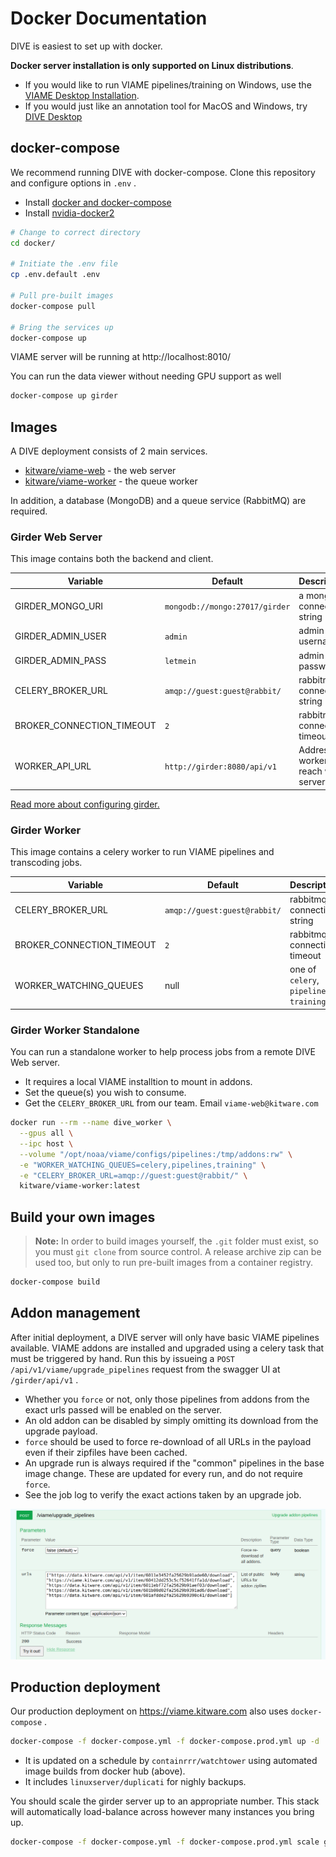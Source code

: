 # Docker Documentation

DIVE is easiest to set up with docker.

**Docker server installation is only supported on Linux distributions**.

* If you would like to run VIAME pipelines/training on Windows, use the [VIAME Desktop Installation](https://github.com/VIAME/VIAME#installations).
* If you would just like an annotation tool for MacOS and Windows, try [DIVE Desktop](https://kitware.github.io/dive/Dive-Desktop/)

## docker-compose

We recommend running DIVE with docker-compose. Clone this repository and configure options in `.env` .

* Install [docker and docker-compose](https://docs.docker.com/engine/install)
* Install [nvidia-docker2](https://docs.nvidia.com/datacenter/cloud-native/container-toolkit/install-guide.html#docker)

``` bash
# Change to correct directory
cd docker/

# Initiate the .env file
cp .env.default .env

# Pull pre-built images
docker-compose pull

# Bring the services up
docker-compose up
```

VIAME server will be running at http://localhost:8010/

You can run the data viewer without needing GPU support as well

``` bash
docker-compose up girder
```

## Images

A DIVE deployment consists of 2 main services.

* [kitware/viame-web](https://hub.docker.com/r/kitware/viame-web) - the web server
* [kitware/viame-worker](https://hub.docker.com/r/kitware/viame-worker) - the queue worker

In addition, a database (MongoDB) and a queue service (RabbitMQ) are required.

### Girder Web Server

This image contains both the backend and client.

| Variable | Default | Description |
|----------|---------|-------------|
| GIRDER_MONGO_URI | `mongodb://mongo:27017/girder` | a mongodb connection string |
| GIRDER_ADMIN_USER | `admin` | admin username |
| GIRDER_ADMIN_PASS | `letmein` | admin password |
| CELERY_BROKER_URL | `amqp://guest:guest@rabbit/` | rabbitmq connection string |
| BROKER_CONNECTION_TIMEOUT | `2` | rabbitmq connection timeout |
| WORKER_API_URL | `http://girder:8080/api/v1` | Address for workers to reach web server |

[Read more about configuring girder.](https://girder.readthedocs.io/en/latest/)

### Girder Worker

This image contains a celery worker to run VIAME pipelines and transcoding jobs.

| Variable | Default | Description |
|----------|---------|-------------|
| CELERY_BROKER_URL | `amqp://guest:guest@rabbit/` | rabbitmq connection string |
| BROKER_CONNECTION_TIMEOUT | `2` | rabbitmq connection timeout |
| WORKER_WATCHING_QUEUES | null | one of `celery`, `pipelines`, `training` |

### Girder Worker Standalone

You can run a standalone worker to help process jobs from a remote DIVE Web server.

* It requires a local VIAME installtion to mount in addons.
* Set the queue(s) you wish to consume.
* Get the `CELERY_BROKER_URL` from our team.  Email `viame-web@kitware.com`

``` bash
docker run --rm --name dive_worker \
  --gpus all \
  --ipc host \
  --volume "/opt/noaa/viame/configs/pipelines:/tmp/addons:rw" \
  -e "WORKER_WATCHING_QUEUES=celery,pipelines,training" \
  -e "CELERY_BROKER_URL=amqp://guest:guest@rabbit/" \
  kitware/viame-worker:latest
```

## Build your own images

> **Note:** In order to build images yourself, the `.git` folder must exist, so you must `git clone` from source control.  A release archive zip can be used too, but only to run pre-built images from a container registry.

``` bash
docker-compose build
```

## Addon management

After initial deployment, a DIVE server will only have basic VIAME pipelines available. VIAME addons are installed and upgraded using a celery task that must be triggered by hand. Run this by issueing a `POST /api/v1/viame/upgrade_pipelines` request from the swagger UI at `/girder/api/v1` .

* Whether you `force` or not, only those pipelines from addons from the exact urls passed will be enabled on the server.
* An old addon can be disabled by simply omitting its download from the upgrade payload.
* `force` should be used to force re-download of all URLs in the payload even if their zipfiles have been cached.
* An upgrade run is always required if the "common" pipelines in the base image change.  These are updated for every run, and do not require `force`.
* See the job log to verify the exact actions taken by an upgrade job.

![Upgrade Pipelines Swagger](/docs/images/UpgradePipelinesSwagger.png)

## Production deployment

Our production deployment on https://viame.kitware.com also uses `docker-compose` .

``` bash
docker-compose -f docker-compose.yml -f docker-compose.prod.yml up -d
```

* It is updated on a schedule by `containrrr/watchtower` using automated image builds from docker hub (above).
* It includes `linuxserver/duplicati` for nighly backups.

You should scale the girder server up to an appropriate number.  This stack will automatically load-balance across however many instances you bring up.

```bash
docker-compose -f docker-compose.yml -f docker-compose.prod.yml scale girder=4
```
